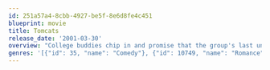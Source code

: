 ```yaml
---
id: 251a57a4-8cbb-4927-be5f-8e6d8fe4c451
blueprint: movie
title: Tomcats
release_date: '2001-03-30'
overview: "College buddies chip in and promise that the group's last unmarried man will collect a cash pot. Seven years later, the kitty is worth $500,000 -- money Michael needs to pay a gambling debt. Problem is, the only other single guy is a hopeless womanizer!"
genres: '[{"id": 35, "name": "Comedy"}, {"id": 10749, "name": "Romance"}]'
---
```

